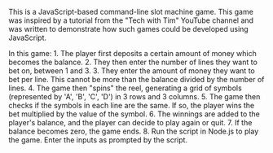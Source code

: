This is a JavaScript-based command-line slot machine game. This game was inspired by a tutorial from the "Tech with Tim" YouTube channel and was written to demonstrate how such games could be developed using JavaScript.

In this game:
    1. The player first deposits a certain amount of money which becomes the balance.
    2. They then enter the number of lines they want to bet on, between 1 and 3.
    3. They enter the amount of money they want to bet per line. This cannot be more than the balance divided by the number of lines.
    4. The game then "spins" the reel, generating a grid of symbols (represented by 'A', 'B', 'C', 'D') in 3 rows and 3 columns.
    5. The game then checks if the symbols in each line are the same. If so, the player wins the bet multiplied by the value of the symbol.
    6. The winnings are added to the player's balance, and the player can decide to play again or quit.
    7. If the balance becomes zero, the game ends.
    8. Run the script in Node.js to play the game. Enter the inputs as prompted by the script.